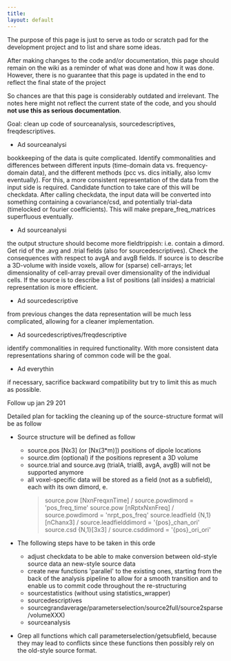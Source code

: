 ```yaml
---
title:
layout: default
---
```


<div class="warning">
The purpose of this page is just to serve as todo or scratch pad for the development project and to list and share some ideas.

After making changes to the code and/or documentation, this page should remain on the wiki as a reminder of what was done and how it was done. However, there is no guarantee that this page is updated in the end to reflect the final state of the project

So chances are that this page is considerably outdated and irrelevant. The notes here might not reflect the current state of the code, and you should **not use this as serious documentation**.
</div>

Goal: clean up code of sourceanalysis, sourcedescriptives, freqdescriptives.

*  Ad sourceanalysi

bookkeeping of the data is quite complicated. Identify commonalities and differences between different inputs (time-domain data vs. frequency-domain data), and the different methods (pcc vs. dics initially, also lcmv eventually). For this, a more consistent representation of the data from the input side is required. Candidate function to take care of this will be checkdata. After calling checkdata, the input data will be converted into something containing a covariance/csd, and potentially trial-data (timelocked or fourier coefficients). This will make prepare_freq_matrices superfluous eventually.

*  Ad sourceanalysi

the output structure should become more fieldtrippish: i.e. contain a dimord. Get rid of the .avg and .trial fields (also for sourcedescriptives). Check the consequences with respect to avgA and avgB fields. If source is to describe a 3D-volume with inside voxels, allow for (sparse) cell-arrays; let dimensionality of cell-array prevail over dimensionality of the individual cells. If the source is to describe a list of positions (all insides) a matricial representation is more efficient.

*  Ad sourcedescriptive

from previous changes the data representation will be much less complicated, allowing for a cleaner implementation.

*  Ad sourcedescriptives/freqdescriptive

identify commonalities in required functionality. With more consistent data representations sharing of common code will be the goal.

*  Ad everythin

if necessary, sacrifice backward compatibility but try to limit this as much as possible.

Follow up jan 29 201

Detailed plan for tackling the cleaning up of the source-structure format will be as follow

*  Source structure will be defined as follow

    - source.pos [Nx3] (or [Nx(3*m)]) positions of dipole locations
    - source.dim (optional) if the positions represent a 3D volume
    - source.trial and source.avg (trialA, trialB, avgA, avgB) will not be supported anymore
    - all voxel-specific data will be stored as a field (not as a subfield), each with its own
      dimord, e.
        > source.pow [NxnFreqxnTime] / source.powdimord = 'pos_freq_time'
        > source.pow [nRptxNxnFreq]  / source.powdimord = 'nrpt_pos_freq'
        > source.leadfield {N,1}[nChanx3] / source.leadfielddimord = '{pos}_chan_ori'
        > source.csd {N,1}[3x3]           / source.csddimord = '{pos}_ori_ori'

*  The following steps have to be taken in this orde
     - adjust checkdata to be able to make conversion between old-style source data an new-style source data
     - create new functions 'parallel' to the existing ones, starting from the back of the analysis pipeline to allow for a smooth transition and to enable us to commit code throughout the re-structuring
     - sourcestatistics (without using statistics_wrapper)
     - sourcedescriptives
     - sourcegrandaverage/parameterselection/source2full/source2sparse/volumeXXX)
     - sourceanalysis

*  Grep all functions which call parameterselection/getsubfield, because they may lead to conflicts since these functions then
    possibly rely on the old-style source format.
